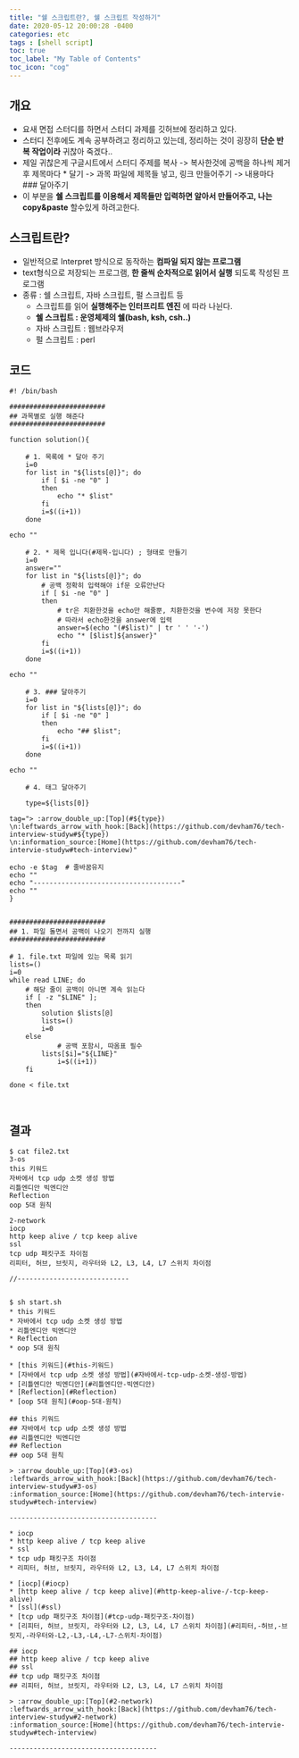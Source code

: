 ```yaml
---
title: "쉘 스크립트란?, 쉘 스크립트 작성하기"
date: 2020-05-12 20:00:28 -0400
categories: etc
tags : [shell script]
toc: true
toc_label: "My Table of Contents"
toc_icon: "cog"
---
```


## 개요
- 요새 면접 스터디를 하면서 스터디 과제를 깃허브에 정리하고 있다.
- 스터디 전후에도 계속 공부하려고 정리하고 있는데, 정리하는 것이 굉장히 __단순 반복 작업이라__ 귀찮아 죽겠다..
- 제일 귀찮은게 구글시트에서 스터디 주제를 복사 -> 복사한것에 공백을 하나씩 제거 후 제목마다 * 달기 -> 과목 파일에 제목들 넣고, 링크 만들어주기 -> 내용마다 ### 달아주기
- 이 부분을 __쉘 스크립트를 이용해서 제목들만 입력하면 알아서 만들어주고, 나는 copy&paste__ 할수있게 하려고한다.

## 스크립트란?
- 일반적으로 Interpret 방식으로 동작하는 __컴파일 되지 않는 프로그램__
- text형식으로 저장되는 프로그램, __한 줄씩 순차적으로 읽어서 실행__ 되도록 작성된 프로그램
- 종류 : 쉘 스크립트, 자바 스크립트, 펄 스크립트 등
	- 스크립트를 읽어 __실행해주는 인터프리트 엔진__ 에 따라 나뉜다.
	- __쉘 스크립트 : 운영체제의 쉘(bash, ksh, csh..)__
	- 자바 스크립트 : 웹브라우저
	- 펄 스크립트 : perl


## 코드

```shell script
#! /bin/bash

########################
## 과목별로 실행 해준다
########################

function solution(){

	# 1. 목록에 * 달아 주기
	i=0
	for list in "${lists[@]}"; do
		if [ $i -ne "0" ]
		then
			echo "* $list"
		fi
		i=$((i+1))
	done

echo ""

	# 2. * 제목 입니다(#제목-입니다) ; 형태로 만들기
	i=0
	answer=""
	for list in "${lists[@]}"; do
		# 공백 정확히 입력해야 if문 오류안난다
		if [ $i -ne "0" ]
		then
			# tr은 치환한것을 echo만 해줄뿐, 치환한것을 변수에 저장 못한다
			# 따라서 echo한것을 answer에 입력
			answer=$(echo "(#$list)" | tr ' ' '-')
			echo "* [$list]${answer}"
		fi
		i=$((i+1))
	done

echo ""

	# 3. ### 달아주기
	i=0
	for list in "${lists[@]}"; do
    	if [ $i -ne "0" ]
       	then
            echo "## $list";
    	fi
    	i=$((i+1))
	done

echo ""

	# 4. 태그 달아주기

	type=${lists[0]}

tag="> :arrow_double_up:[Top](#${type})
\n:leftwards_arrow_with_hook:[Back](https://github.com/devham76/tech-interview-studyw#${type})
\n:information_source:[Home](https://github.com/devham76/tech-intervie-studyw#tech-interview)"

echo -e $tag  # 줄바꿈유지
echo ""
echo "-------------------------------------"
echo ""
}


########################
## 1. 파일 돌면서 공백이 나오기 전까지 실행
########################

# 1. file.txt 파일에 있는 목록 읽기
lists=()
i=0
while read LINE; do
	# 해당 줄이 공백이 아니면 계속 읽는다
	if [ -z "$LINE" ];
	then
		solution $lists[@]
		lists=()
		i=0
	else
        	# 공백 포함시, 따옴표 필수
		lists[$i]="${LINE}"
        	i=$((i+1))
	fi

done < file.txt



```

## 결과

```shell
$ cat file2.txt
3-os
this 키워드
자바에서 tcp udp 소켓 생성 방법
리틀엔디안 빅엔디안
Reflection
oop 5대 원칙

2-network
iocp
http keep alive / tcp keep alive
ssl
tcp udp 패킷구조 차이점
리피터, 허브, 브릿지, 라우터와 L2, L3, L4, L7 스위치 차이점

//----------------------------


$ sh start.sh
* this 키워드
* 자바에서 tcp udp 소켓 생성 방법
* 리틀엔디안 빅엔디안
* Reflection
* oop 5대 원칙

* [this 키워드](#this-키워드)
* [자바에서 tcp udp 소켓 생성 방법](#자바에서-tcp-udp-소켓-생성-방법)
* [리틀엔디안 빅엔디안](#리틀엔디안-빅엔디안)
* [Reflection](#Reflection)
* [oop 5대 원칙](#oop-5대-원칙)

## this 키워드
## 자바에서 tcp udp 소켓 생성 방법
## 리틀엔디안 빅엔디안
## Reflection
## oop 5대 원칙

> :arrow_double_up:[Top](#3-os)
:leftwards_arrow_with_hook:[Back](https://github.com/devham76/tech-interview-studyw#3-os)
:information_source:[Home](https://github.com/devham76/tech-intervie-studyw#tech-interview)

-------------------------------------

* iocp
* http keep alive / tcp keep alive
* ssl
* tcp udp 패킷구조 차이점
* 리피터, 허브, 브릿지, 라우터와 L2, L3, L4, L7 스위치 차이점

* [iocp](#iocp)
* [http keep alive / tcp keep alive](#http-keep-alive-/-tcp-keep-alive)
* [ssl](#ssl)
* [tcp udp 패킷구조 차이점](#tcp-udp-패킷구조-차이점)
* [리피터, 허브, 브릿지, 라우터와 L2, L3, L4, L7 스위치 차이점](#리피터,-허브,-브릿지,-라우터와-L2,-L3,-L4,-L7-스위치-차이점)

## iocp
## http keep alive / tcp keep alive
## ssl
## tcp udp 패킷구조 차이점
## 리피터, 허브, 브릿지, 라우터와 L2, L3, L4, L7 스위치 차이점

> :arrow_double_up:[Top](#2-network)
:leftwards_arrow_with_hook:[Back](https://github.com/devham76/tech-interview-studyw#2-network)
:information_source:[Home](https://github.com/devham76/tech-intervie-studyw#tech-interview)

-------------------------------------

```
